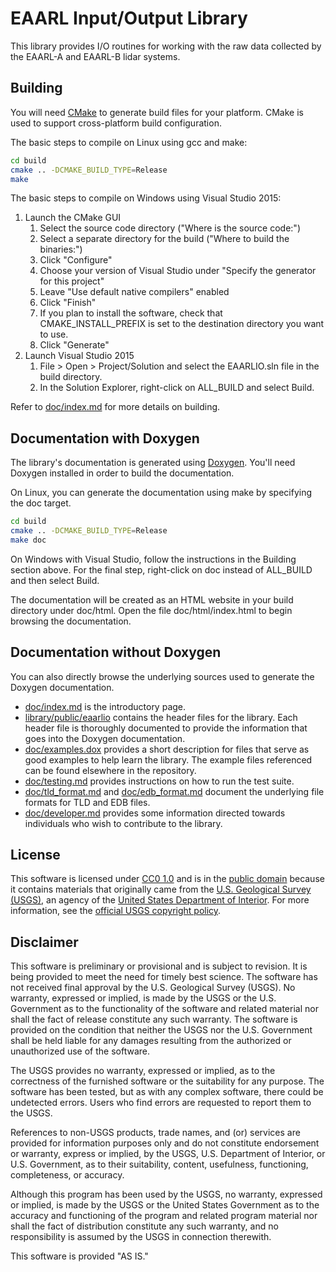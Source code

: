 # EAARL Input/Output Library

This library provides I/O routines for working with the raw data collected by
the EAARL-A and EAARL-B lidar systems.

## Building

You will need [CMake](https://cmake.org) to generate build files for your
platform. CMake is used to support cross-platform build configuration.

The basic steps to compile on Linux using gcc and make:

```sh
cd build
cmake .. -DCMAKE_BUILD_TYPE=Release
make
```

The basic steps to compile on Windows using Visual Studio 2015:

1. Launch the CMake GUI
    1. Select the source code directory ("Where is the source code:")
    2. Select a separate directory for the build ("Where to build the binaries:")
    3. Click "Configure"
    4. Choose your version of Visual Studio under "Specify the generator for this project"
    5. Leave "Use default native compilers" enabled
    6. Click "Finish"
    7. If you plan to install the software, check that CMAKE_INSTALL_PREFIX is set to the destination directory you want to use.
    8. Click "Generate"
2. Launch Visual Studio 2015
    1. File > Open > Project/Solution and select the EAARLIO.sln file in the build directory.
    2. In the Solution Explorer, right-click on ALL_BUILD and select Build.

Refer to [doc/index.md](doc/index.md#building) for more details on building.

## Documentation with Doxygen

The library's documentation is generated using [Doxygen](http://www.stack.nl/~dimitri/doxygen/).
You'll need Doxygen installed in order to build the documentation.

On Linux, you can generate the documentation using make by specifying the doc target.

```sh
cd build
cmake .. -DCMAKE_BUILD_TYPE=Release
make doc
```

On Windows with Visual Studio, follow the instructions in the Building section above.
For the final step, right-click on doc instead of ALL_BUILD and then select Build.

The documentation will be created as an HTML website in your build directory
under doc/html. Open the file doc/html/index.html to begin browsing the documentation.

## Documentation without Doxygen

You can also directly browse the underlying sources used to generate the Doxygen
documentation.

- [doc/index.md](doc/index.md) is the introductory page.
- [library/public/eaarlio](library/public/eaarlio) contains the header files
  for the library. Each header file is thoroughly documented to provide the
  information that goes into the Doxygen documentation.
- [doc/examples.dox](doc/examples.dox) provides a short description for files that
  serve as good examples to help learn the library. The example files referenced
  can be found elsewhere in the repository.
- [doc/testing.md](doc/testing.md) provides instructions on how to run the test suite.
- [doc/tld_format.md](doc/tld_format.md) and [doc/edb_format.md](doc/edb_format.md)
  document the underlying file formats for TLD and EDB files.
- [doc/developer.md](doc/developer.md) provides some information directed towards
  individuals who wish to contribute to the library.

## License

This software is licensed under
[CC0 1.0](http://creativecommons.org/publicdomain/zero/1.0/) and is in the
[public domain](https://en.wikipedia.org/wiki/Public_domain) because it
contains materials that originally came from the [U.S. Geological Survey
(USGS)](https://www.usgs.gov/), an agency of the [United States Department of
Interior](https://www.doi.gov/). For more information, see the [official USGS
copyright policy](http://www.usgs.gov/visual-id/credit_usgs.html#copyright/).

## Disclaimer

This software is preliminary or provisional and is subject to revision. It is
being provided to meet the need for timely best science. The software has not
received final approval by the U.S. Geological Survey (USGS). No warranty,
expressed or implied, is made by the USGS or the U.S. Government as to the
functionality of the software and related material nor shall the fact of
release constitute any such warranty. The software is provided on the condition
that neither the USGS nor the U.S. Government shall be held liable for any
damages resulting from the authorized or unauthorized use of the software.

The USGS provides no warranty, expressed or implied, as to the correctness of
the furnished software or the suitability for any purpose. The software has
been tested, but as with any complex software, there could be undetected
errors. Users who find errors are requested to report them to the USGS.

References to non-USGS products, trade names, and (or) services are provided
for information purposes only and do not constitute endorsement or warranty,
express or implied, by the USGS, U.S. Department of Interior, or U.S.
Government, as to their suitability, content, usefulness, functioning,
completeness, or accuracy.

Although this program has been used by the USGS, no warranty, expressed or
implied, is made by the USGS or the United States Government as to the accuracy
and functioning of the program and related program material nor shall the fact
of distribution constitute any such warranty, and no responsibility is assumed
by the USGS in connection therewith.

This software is provided "AS IS."
